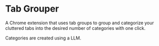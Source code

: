 # Tab Grouper

A Chrome extension that uses tab groups to group and categorize your cluttered tabs into the desired number of categories with one click.

Categories are created using a LLM.
